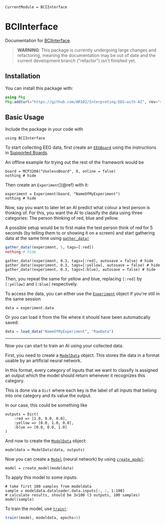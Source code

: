 ```@meta
CurrentModule = BCIInterface
```

# BCIInterface

Documentation for [BCIInterface](https://github.com/AR102/Interpreting-EEG-with-AI).

> **WARNING**: This package is currently undergoing large changes and refactoring, meaning
> the documentation may be out of date and the current development branch ("refactor") isn't
> finished yet.

## Installation

You can install this package with:

```julia
using Pkg
Pkg.add(url="https://github.com/AR102/Interpreting-EEG-with-AI", rev="refactor")
```

## Basic Usage

Include the package in your code with

```@example ex1
using BCIInterface
```

To start collecting EEG data, first create an [`EEGBoard`](@ref) using the instructions in
[Supported Boards](@ref).

An offline example for trying out the rest of the framework would be

```@example ex1
board = MCP3208("UselessBoard", 8, online = false)
nothing # hide
```

Then create an `Experiment`](@ref) with it:

```@example ex1
experiment = Experiment(board, "NameOfMyExperiment")
nothing # hide
```

Now, say you want to later let an AI predict what colour a test person is thinking of.
For this, you want the AI to classify the data using three categories: The person thinking
of red, blue and yellow.

A possible setup would be to first make the test person think of red for 5
seconds (by telling them to or showing it on a screen) and start gathering data
at the same time using [`gather_data!`](@ref)

```julia
gather_data!(experiment, 5, tags=[:red])
nothing # hide
```

```@example ex1
gather_data!(experiment, 0.3, tags=[:red], autosave = false) # hide
gather_data!(experiment, 0.3, tags=[:yellow], autosave = false) # hide
gather_data!(experiment, 0.3, tags=[:blue], autosave = false) # hide
```

Then, you repeat the same for yellow and blue, replacing `[:red]` by `[:yellow]`
and `[:blue]` respectively.

To access the data, you can either use the [`Experiment`](@ref) object if you're
still in the same session

```@example ex1
data = experiment.data
```

Or you can load it from the file where it should have been automatically saved:
```julia
data = load_data("NameOfMyExperiment", "RawData")
```

---

Now you can start to train an AI using your collected data.

First, you need to create a [`ModelData`](@ref) object.
This stores the data in a format usable by an artificial neural network.

In this format, every category of inputs that we want to classify is assigned an
output which the model should return whenever it recognizes this category.

This is done via a `Dict` where each key is the label of all inputs that belong
into one category and its value the output.

In our case, this could be something like

```@example ex1
outputs = Dict(
    :red => [1.0, 0.0, 0.0],
    :yellow => [0.0, 1.0, 0.0],
    :blue => [0.0, 0.0, 1.0]
)
```

And now to create the [`ModelData`](@ref) object:

```@example ex1
modeldata = ModelData(data, outputs)
```

Now you can create a [`Model`](@ref) (neural network) by using [`create_model`](@ref):

```@example ex1
model = create_model(modeldata)
```

To apply this model to some inputs:

```@example ex1
# take first 100 samples from modeldata
sample = modeldata.dataloader.data.inputs[:, :, 1:100]
# calculate results, should be 3x100 (3 outputs, 100 samples)
model(sample)
```

To train the model, use [`train!`](@ref):

```julia
train!(model, modeldata, epochs=5)
```
